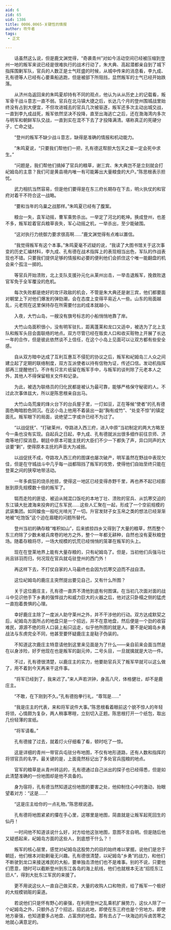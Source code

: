 ```yaml
---
aid: 6
zid: 65
uid: 1386
title: 0006.0065-关键性的情报
author: 吹牛者
tags: 
 - 正文

---
```




　　话虽然这么说，但是鹿文渊觉得，“奇袭青州”对如今活动空间已经被压缩到登州一地的叛军来说已经是很难执行的战术行动了，朱大典、高起潜都亲自到了城下指挥围剿军队，官兵的人数正是士气旺盛的时候，从城中传来的消息看，李九成、孔有德等人已经有心要乘船逃跑，但是被部下所阻挡，显然叛军的士气已经开始跌落。

　　从济州岛返回来的朱鸣夏却持有不同的观点，他认为从从历史上的记载看，叛军骨干战斗意志一直不弱。官兵在北马镇大捷之后，长达几个月的登州围城战里始终没有占到大便宜，不但攻进城去的官兵几次被驱逐，叛军还多次主动出城交战，一直到李九成战死，叛军依然坚决不投降，直至出海逃亡之后，还在渤海湾内多次与明军和朝鲜军队交战，一直到实在混不下去了才投降满清。堪称真正的死硬分子，亡命之徒。

　　“登州的叛军不缺少战斗意志，缺得是准确的情报和机动能力。

　　”朱鸣夏说，“只要我们帮他们一把，孔有德这帮胆大包天之辈一定会死中求生。”

　　“问题是，我们帮他们搞掉了官兵的粮草，谢三宾、朱大典岂不是立刻就会打屺姆岛的主意？我们可是黄县境内唯一有可能筹出大量粮食的大户。”陈思根表示担忧。

　　武力相抗当然容易，但是他们要得是在东三府长期存在下去，明火执仗的和官府对着干不符合这一战略。

　　“要和当年的乌巢之战那样。”朱鸣夏已经有了腹案。

　　粮台一失，袁军动摇，曹军乘势杀出。一举定了河北的乾坤。换成登州，也差不多，叛军趁着官兵粮草丧失，军心动摇之机，一举杀出，至少能破围。

　　“这对执行力统御力要求很高啊……”鹿文渊觉得有点难以置信。

　　“我觉得叛军有这个本事。”朱鸣夏毫不迟疑的说，“我读了大图书馆关于这次事变的历史汇编材料，李九成、孔有德在战术指挥上的表现相当出色，军队的作战表现也不错。只要我们提供足够的情报和必要的便利他们会抓住这个唯一能翻盘的机会来个孤注一掷的。

　　等官兵开始溃败，北上支队支援孙元化从莱州出击，一举击退叛军，挽救败退官军免于全军覆没的危机。

　　每次失败都是绝好的攻讦政敌的机会，不管是朱大典还是谢三宾，他们都要面对朝堂上下对他们爆发的弹劾潮，会在态度上变得平易近人一些。山东的局面越乱，元老院在这里保持存在所需要付出的成本就越小。

　　入夜，大竹山岛，一艘没有旗号标志的小船悄悄地靠了岸。

　　大竹山岛面积很小，没有明军驻扎，距离蓬莱和龙口又适中，被选为了北上支队和叛军头目会面联络的地点。双方尽管已经在贩卖人口和收买赃物上开展了长达一年的合作，但是彼此依然谈不上信任，在这个小岛上见面可以让双方都有些安全感。

　　自从双方暗中达成了互利互惠互不侵犯的协议之后，叛军和屺姆岛三人众之间建立起了定期的联络制度，双方互派使者以持有信物为证，传述口信。发动机指挥部再三提醒他们，不许有只言片纸留在叛军手中，与叛军的谈判除了元老本人之外，其他人不得保留相关文件和记录。

　　为此，被选为联络员的归化民都是被认为最可靠，能够严格保守秘密的人。不过此次事体兹大，所以是陈思根亲自出马。

　　大竹山岛荒废的烽火台下的台兵屋子里，一灯如豆，正在等候“使者”的孔有德面色晦暗脸色阴沉。在这小岛上他用不着装出一副“胸有成竹”、“处变不惊”的镇定面孔。叛军眼下的局面，说绝望二字或许已经不为过了。

　　“以战促抚”、“打破莱州，夺路进入西三府，进入中原”当初制定的两大方略至今一条也没有实现。自起兵之日起，李九成、孔有德就派出很多细作前往京师、济南等地打探消息。朝廷中原本可能主抚的大臣们不少一下都失了声，异口同声的大谈要“剿”，使得原本主抚的声音大为减弱。

　　以战促抚不成，夺路攻入西三府的图谋也屡次破产，明军虽然在野战中表现欠佳，但是在守城战斗中几乎每一战都阻挡了叛军的攻势，使得他们自始至终只能在登莱之间的狭窄地带活动。

　　一年多疯狂的烧杀抢掠，使得这一地区已经变得赤野千里，再也养不起已经膨胀到原先规模数十倍的叛军了。

　　铤而走险的匪徒、被迫从贼混口饭吃的本地丁壮、溃败的官兵、从饥寒交迫的东江镇大批渡海来投奔的辽东军民……这些人汇聚在一起，形成了一个空前规模的武装集团。如同蝗虫一般吃光啃光了一切。升官发财子女玉帛之类的想法已经渐渐地被“吃饱饭”这个迫在眉睫的问题所替代。

　　登州当初的确存粮“堆积如山”，后来掳掠四乡又得到了大量的粮草，然而整个东三府除了少数未被兵席卷的地方之外，整个一年都无耕种，自然也没有夏秋粮登场。随着存粮将尽，一场大规模的饥荒已经悄悄的笼罩在叛军的头上。

　　现在在登莱地界上能有大量存粮的，只有屺姆岛了。但是，当初他们兵强马壮尚且铩羽而归，何况现在官兵就屯驻登州的西门外！

　　再这样下去，不打仗自家的人马最终也会因为饥寒交迫而不战自溃。

　　这位屺姆岛的鹿庄主突然提出要见自己，又有什么所图？

　　关于这位鹿庄主，孔有德一直弄不清他到底有何图谋。在当初几次面对面的战斗中见识他手下乡勇的强悍战力和威力巨大的火器之后，他对这只卧榻之侧的猛虎一直抱着畏惧的心理。

　　幸好鹿庄主除了一度派人助守莱州之外，并不干涉他的行动。双方达成默契之后，屺姆岛方面所占的地盘只是一个招远，并不在意地盘，然后便是一个劲的收容难民，源源不绝的将人口装上船只运走，似乎他所图的就是人。要不是屺姆岛乡勇战法与东虏完全不同，他甚至要怀疑鹿庄主是鞑子伪装的。

　　不知道这次鹿庄主特意请他到这里来见面是为了什么——亲自前来会面当然是在以身涉险，好歹他现在也是叛军的副元帅，二号头目，一旦就擒就是大功一件。

　　不过，孔有德很清楚，以鹿庄主的实力，他要助官兵灭了叛军早就可以这么做了，用不着到今天再来干这件事。

　　“将军已经到了，我来迟了。”来人声若洪钟，身高八尺，体格健壮，却不是鹿庄主。

　　“不敢，在下刚到不久。”孔有德抱拳行礼，“尊驾是……”

　　“我是庄主的代表，来和将军说件大事。”陈思根看着眼前这个貌不惊人的年轻将领，心情颇为复杂，两人稍事寒暄，立刻切入正题。陈思根打开一个纸包，取出几份轻薄的宣纸。

　　“将军请看。”

　　孔有德接了过去，就着灯火仔细看了看，顿时吃了一惊。

　　这是详细的青州一带官兵屯驻分布地图，不仅有地形道路，还有人数和指挥的将领官员的名字。最关键的是，上面竟然标记出了多处官兵囤粮的地点。

　　官军的粮草是从青州转运的，孔有德通过自己派出的探子也已经得悉，但是如此清楚准确的一份地图却是他不具备的。

　　身为宿将，孔有德当然知道这份地图的要害之处，他抑制住心中的激动，抬眼望着对方：“这是……”

　　“这是庄主给你的一点礼物。”陈思根说道。

　　孔有德将地图紧紧的攥在手心里，这哪里是地图，简直就是让叛军起死回生的仙丹！

　　一时间他不知道该说什么好，对方给他这张地图，意图不言自明。但是随后他又疑惑起来，屺姆岛方面的这些人，到底想干什么？！

　　叛军的核心层里，感觉对屺姆岛这股势力的目的始终难以掌握。说他们是忠于朝廷，他们根本对助剿毫无兴趣。孔有德很清楚，以屺姆岛“乡勇”的战力，和他们不断驶到龙口来接送难民的大船，要单独击溃他们也不是难事。别的不说，只要他们愿意，随时可以截断登州到东江各岛的海上航线，他们也就根本无法“招揽东江旧人”，得到大批东江军民的来援了。

　　更不用说这伙人一直自己做买卖，大量的收购人口和物资，给了叛军一个极好的大规模销赃的渠道。

　　若说他们只是怀有野心的豪强，在利用登州之乱乘机扩展势力，这伙人除了一个屺姆岛之外，只额外占了个招远，招远此地，即使在东三府也是个穷地方。即使地方豪强，也知道要多占地盘、占富庶的地盘。那有去占了一块海边的斥卤苦寒之地就心满意足的。



